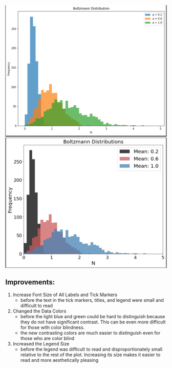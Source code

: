 ![b](before_plot.PNG)
![a](after_plot.PNG)

## Improvements:
1. Increase Font Size of All Labels and Tick Markers
      - before the text in the tick markers, titles, and legend were small and difficult to read   
2. Changed the Data Colors
      - before the light blue and green could be hard to distinguish because they do not have significant contrast. This can be even more difficult for those with color blindness.
      - the new contrasting colors are much easier to distinguish even for those who are color blind
3. Increased the Legend Size
      - before the legend was difficult to read and disproportionately small relative to the rest of the plot. Increasing its size makes it easier to read and more aesthetically pleasing
